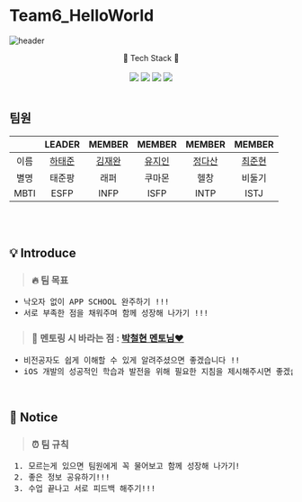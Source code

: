 # Team6_HelloWorld
 
  ![header](https://capsule-render.vercel.app/api?type=waving&height=300&&text=Team6%20HelloWorld%20&desc=2023%20LIKELION%20APP-IOS3rd&color=auto)


<div align="center">
	💫 Tech Stack 💫
	<div>
		<br/>
	</div>
 	<div align="center">
		<img src="https://img.shields.io/badge/Xcode-147EFB?style=flat&logo=Xcode&logoColor=white" />
		<img src="https://img.shields.io/badge/Swift-F05138?style=flat&logo=Swift&logoColor=white" />
		<img src="https://img.shields.io/badge/GitHub-181717?style=flat&logo=GitHub&logoColor=white"/>
		<img src="https://img.shields.io/badge/Notion-000000?style=flat&logo=Notion&logoColor=white" />
	</div>
</div>

<br/>
 
## 팀원

|       |LEADER|MEMBER|MEMBER|MEMBER|MEMBER|
| :---: | :---: | :---: | :---: | :---: | :---: |
|이름|  [하태준](https://github.com/htj7425)  |  [김재완](https://github.com/jaewan0091)  |  [유지인](https://github.com/youjiin0325)  |  [정다산](https://github.com/jds0024)  |  [최준현](https://github.com/jun-hyeon)  |
|별명|태준팡|래퍼|쿠마몬|헬창|비둘기|
|MBTI|ESFP|INFP|ISFP|INTP|ISTJ|

<br/> <br/> 

## 💡 Introduce
> ### 🔥 팀 목표
<pre>
 • 낙오자 없이 APP SCHOOL 완주하기 !!!
 • 서로 부족한 점을 채워주며 함께 성장해 나가기 !!!
</pre>
> ### 🤙 멘토링 시 바라는 점 : [박철현 멘토님❤️](https://github.com/blueprajna)
<pre>
 • 비전공자도 쉽게 이해할 수 있게 알려주셨으면 좋겠습니다 !!
 • iOS 개발의 성공적인 학습과 발전을 위해 필요한 지침을 제시해주시면 좋겠습니다 !!
</pre>

<br/>

## 📌 Notice
> ### ⏰ 팀 규칙
<pre>
 1. 모르는게 있으면 팀원에게 꼭 물어보고 함께 성장해 나가기!
 2. 좋은 정보 공유하기!!!
 3. 수업 끝나고 서로 피드백 해주기!!! 
</pre>		
